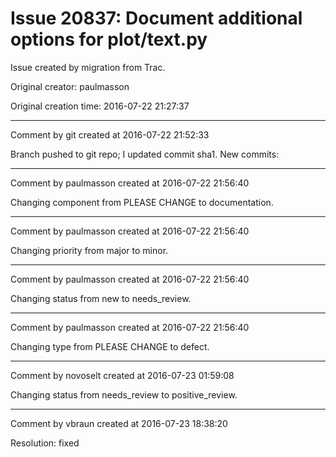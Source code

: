 # Issue 20837: Document additional options for plot/text.py

Issue created by migration from Trac.

Original creator: paulmasson

Original creation time: 2016-07-22 21:27:37




---

Comment by git created at 2016-07-22 21:52:33

Branch pushed to git repo; I updated commit sha1. New commits:


---

Comment by paulmasson created at 2016-07-22 21:56:40

Changing component from PLEASE CHANGE to documentation.


---

Comment by paulmasson created at 2016-07-22 21:56:40

Changing priority from major to minor.


---

Comment by paulmasson created at 2016-07-22 21:56:40

Changing status from new to needs_review.


---

Comment by paulmasson created at 2016-07-22 21:56:40

Changing type from PLEASE CHANGE to defect.


---

Comment by novoselt created at 2016-07-23 01:59:08

Changing status from needs_review to positive_review.


---

Comment by vbraun created at 2016-07-23 18:38:20

Resolution: fixed
